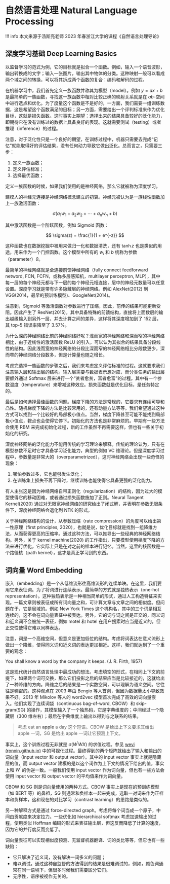 # 自然语言处理 Natural Language Processing

!!! info
    本文来源于汤斯亮老师 2023 年春浙江大学的课程《自然语言处理导论》

## 深度学习基础 Deep Learning Basics

以监督学习的范式为例，它的目标就是拟合一个函数。例如，输入一个语音波形，输出转换成的文字；输入一张图片，输出其中物体的分类。这种映射一般可以看成两个域之间的转换，可以将其拆成两个函数的复合：编码和解码的过程。

在机器学习中，我们首先定义一族函数并称其为模型（model）。例如 $y = ax + b$ 是最简单的一族函数，寻找这一族函数中相对比较正确的映射关系就是在 $ab$-空间中进行选点和优化。为了度量这个函数是不是好的，一方面，我们需要一组训练数据，这是希望这个函数满足的目标；另一方面，需要给出一个评判标准来作为优化目标，这就是损失函数。这时事实上期望：选择出来的结果具备较好的泛化能力，即期待它在没有训练过的数据上具备良好的表现。这就需要测试（testing）或者推理（inference）的过程。

注意，对于泛化性只是一个良好的期望，在训练过程中，机器只需要去完成“记忆”就能取得好的评估结果，没有任何动力导致它做出泛化。总而言之，只需要三步：

1. 定义一族函数；
2. 定义评估标准；
3. 选择最优函数；

定义一族函数的时候，如果我们使用的是神经网络，那么它就被称为深度学习。

建模人的神经元连接是神经网络概念建立的初衷。神经元被认为是一族线性函数加上一族激活函数：

$$
\sigma(a_1w_1 + a_2w_2 + \cdots + a_nw_n + b)
$$

其中激活函数是一个阶跃函数，例如 Sigmoid 函数：

$$
\sigma(z) = \frac{1}{1 + e^{-z}}
$$

这种函数也在数据挖掘中被用来做归一化和数据清洗，还有 $\tanh z$ 也是类似的用途，用来作为一个门控函数。这个模型中所有的 $w_i$ 和 $b$ 统称为参数（parameter）$\theta$。

最简单的神经网络就是全连接前馈神经网络（fully connect feedforward netword, FCN, FCFN，或称多层感知机，multilayer perceptron, MLP），其中每一层的每个神经元都与下一层的每个神经元相连接，层中的神经元数量可以任意设置。深度学习就是带有许多隐藏层的神经网络。例如 AlexNet(2012) 到 VGG(2014，最早的预训练模型)、GoogleNet(2014)。

注意到，Sigmoid 等激活函数对参数进行了压缩，因此，前传的结果可能更新受阻。因此产生了 ResNet(2015)，其中具备特殊的前馈结构，直接将上面数层的输出越级输入到另外一层，并去计算之间的差异，这样将其深度增加到了 152 层，其 top-5 错误率降至了 3.57%。

为什么深的神经网络比前的神经网络好呢？浅而宽的神经网络和深而窄的神经网络相比，由于近线性的激活函数 ReLU 的引入，可以认为其拟合的结果具备分段线性的结构。因此浅而宽的神经网络的分段比深而窄的神经网络相比分段数更少，深而窄的神经网络分段数多，但是计算量也随之增长。

考虑完选择一族函数的步骤之后，我们来考虑定义评估标准的过程。这就要求我们注意输入层和输出层的结构。输入层需要与数据表示想对应，而分类任务的输出层要额外通过 Softmax 层来进行一个“贫者愈贫，富者愈富”的过程。其中有一个参数温度（temperature）来增减这种效应。损失函数就是优化目标，是任务特定的。

最后是如何选择最佳函数的问题。梯度下降的方法是常规的，它要求有连续可导和凸性。随机梯度下降的方法是比较常用的，还有动量方法等等。我们希望通过这种方式可以找到一个比较好的局部极小值点。当然，梯度下降甚至可能不能找到局部极小值点，鞍点也会使得它停下。初始化的方法也是非常麻烦的。早期有一些方法会使用 RBM 来完成初始化过程，新的工作虽然不再需要这样，但也有一些关于初始化的研究。

深度神经网络的泛化能力不能用传统的学习理论来解释。传统的理论认为，只有在模型参数不足时它才具备学习泛化能力，典型的例如 VC 维理论。但是深度学习过程中，参数量是非常大的（overparametrized），这时神经网络会出现一些奇怪的现象：

1. 哪怕参数过多，它也能够发生泛化；
2. 在训练集上损失不再下降时，继续训练也能使得它具备更强的泛化能力。

有人主张这是因为神经网络自带正则化（regularization）的结构，因为过大的模型使得它的移动困难，或者通过损失函数施加了正则。Neural Tangent Kernel(2020) 通过对无限宽神经网络的研究给出了闭式解，并表明在参数无限条件下，深度神经网络会退化到 NTK 的形式。

关于神经网络结构的设计，从参数压缩（rate compression）的角度可以给出第一性原理（first principles, 2020），也就是说，优化目标就是找到一组降维方法，从而获得更高的压缩率。通过这种方法，可以推导出一些经典的神经网络结构。另外，关于 kernel machine(2020) 的工作指出，只要模型使用梯度下降的方法来进行优化，它实际上只是在对之前的样本进行记忆。当然，这里的核函数是一个路径核（path kernel），这才是真正学习到的东西。

## 词向量 Word Embedding

嵌入（embedding）是一个从低维流形往高维流形的连续单映。在这里，我们要用它来表征词。为了将词进行连续表示。最简单的方式就是独热表示（one-hot representation）。这种独热表示是一种相当简单的形式，通过人工构造特征来实现。一篇文章则被表征成所有词向量之和，可计算文章与文章之间的相似度。但问题在于，它是局域的。例如 New York Times 这个机构名，其中的三个词是相互连续的，这不会在词向量表征中被表达。另外，它的词与词之间是正交的，同义词和近义词不会被统一表征，例如 motel 和 hotel 在用户搜索时应当是近义的，但正交性使得它难以同样表达。

注意，词是一个高维空间，但意义是更加低位的结构。考虑将词表达在意义流形上做出一个降维，使得同义词和近义词的表达更加相近。这样，我们就达到了一个重要的观念：

You shall know a word by the company it keeps. (J. R. Firth, 1957)

这是现代统计自然语言处理中最成功的想法。考虑填空的形式，在相同上下文的前提下，如果两个词可交换，那么它们投影之后的结果应当是比较接近的，这就给出了一种降维的方向。降维之后的结果是一个实数空间，可以理解为语义空间。它往往是稠密的。这种观点在 2003 年由 Bengio 等人首创，但因为数据量太小导致效果不好。2013 年 Mikolov 等人的 word2vec 模型首次完成了高效的词向量嵌入。他们实现了连续词袋（continuous bag-of-word, CBOW）和 skip-gram(SG) 的操作，其模型输入了一个独热码，它是字典维度的；中间经过一个隐藏层（300 维左右）；最后在字典维度上输出以得到与之联系的结果。

> 考虑 eat an **apple** a day 这个短语。CBOW 是给出上下文要求其给出 apple 一词，SG 是给出 apple 一词让它预测上下文。

事实上，这个训练过程无非就是 $\sigma(W^\prime WX)$ 的求值过程。参见 [wevi (ronxin.github.io)](https://ronxin.github.io/wevi/) 中的可视化过程。最终得到的两个矩阵就给出了输入和输出的词向量（input vector 和 output vector）。其中的 input vector 事实上就是隐藏层的值，而 output vector 建模的是以这个词作为上下文的情况下给出的值，事实上和 $W^\prime$ 的伪逆一致。一般我们使用 input vector 作为词向量，但也有一些方法会使用 input vector 和 output vector 的平均值来作为词向量。

CBOW 和 SG 则是词向量使用的两种方式。CBOW 事实上是现在的预训练模型（如 BERT 等）的鼻祖，SG 则通常和负样本一起来完成，选取一对词来作为正样本和负样本，这和现在的对比学习（contrast learning）的思路是类似的。

另一种解释方式是通过 force-directed graph。考虑将每个词当成一个原子，中间由贡献度来决定拉力。一些优化如 hierarchical softmax 考虑加速输出的过程，使用类似 Hoffman 编码的形式来表征输出层，但这反而降低了计算的速度，因为它的并行度反而变低了。

词向量表征可以实现相似度预测、无监督机器翻译、词的类比等等，但它也有一些缺陷：

- 它只解决了近义词，没有解决一词多义的问题；
- 难以调试。通过这种自监督的方法得到的结果是很难调试的，例如，颜色词通常在同一语境下，但很多时候我们需要区分它们。
- 无序性，语序被视作无关的。
